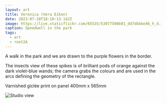```yaml
---
layout: art
title: Veronica (Vera Eikon)
date: 2023-07-28T18:10:13.142Z
image: https://live.staticflickr.com/65535/53077506601_dd7dbbbe46_h_d.jpg
caption: Speedwell in the park
tags:
  - art
  - root2A
---
```

A walk in the park and we are drawn to the purple flowers in the border.

The insects view of these spikes is of brilliant pods of orange against the dark violet-blue wands; the camera grabs the colours and are used in the arcs defining the geometry of the rectangle.

Varnished giclée print on panel 400mm x 565mm

![Studio view](/uploads/nik_3109.jpeg "Studio view")
